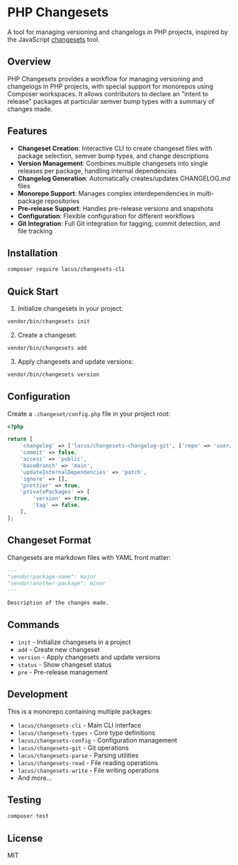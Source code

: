 # PHP Changesets

A tool for managing versioning and changelogs in PHP projects, inspired by the JavaScript [changesets](https://github.com/changesets/changesets) tool.

## Overview

PHP Changesets provides a workflow for managing versioning and changelogs in PHP projects, with special support for monorepos using Composer workspaces. It allows contributors to declare an "intent to release" packages at particular semver bump types with a summary of changes made.

## Features

- **Changeset Creation**: Interactive CLI to create changeset files with package selection, semver bump types, and change descriptions
- **Version Management**: Combines multiple changesets into single releases per package, handling internal dependencies
- **Changelog Generation**: Automatically creates/updates CHANGELOG.md files
- **Monorepo Support**: Manages complex interdependencies in multi-package repositories
- **Pre-release Support**: Handles pre-release versions and snapshots
- **Configuration**: Flexible configuration for different workflows
- **Git Integration**: Full Git integration for tagging, commit detection, and file tracking

## Installation

```bash
composer require lacus/changesets-cli
```

## Quick Start

1. Initialize changesets in your project:
```bash
vendor/bin/changesets init
```

2. Create a changeset:
```bash
vendor/bin/changesets add
```

3. Apply changesets and update versions:
```bash
vendor/bin/changesets version
```

## Configuration

Create a `.changeset/config.php` file in your project root:

```php
<?php

return [
    'changelog' => ['lacus/changesets-changelog-git', ['repo' => 'user/repo']],
    'commit' => false,
    'access' => 'public',
    'baseBranch' => 'main',
    'updateInternalDependencies' => 'patch',
    'ignore' => [],
    'prettier' => true,
    'privatePackages' => [
        'version' => true,
        'tag' => false,
    ],
];
```

## Changeset Format

Changesets are markdown files with YAML front matter:

```markdown
---
"vendor/package-name": major
"vendor/another-package": minor
---

Description of the changes made.
```

## Commands

- `init` - Initialize changesets in a project
- `add` - Create new changeset
- `version` - Apply changesets and update versions
- `status` - Show changeset status
- `pre` - Pre-release management

## Development

This is a monorepo containing multiple packages:

- `lacus/changesets-cli` - Main CLI interface
- `lacus/changesets-types` - Core type definitions
- `lacus/changesets-config` - Configuration management
- `lacus/changesets-git` - Git operations
- `lacus/changesets-parse` - Parsing utilities
- `lacus/changesets-read` - File reading operations
- `lacus/changesets-write` - File writing operations
- And more...

## Testing

```bash
composer test
```

## License

MIT
